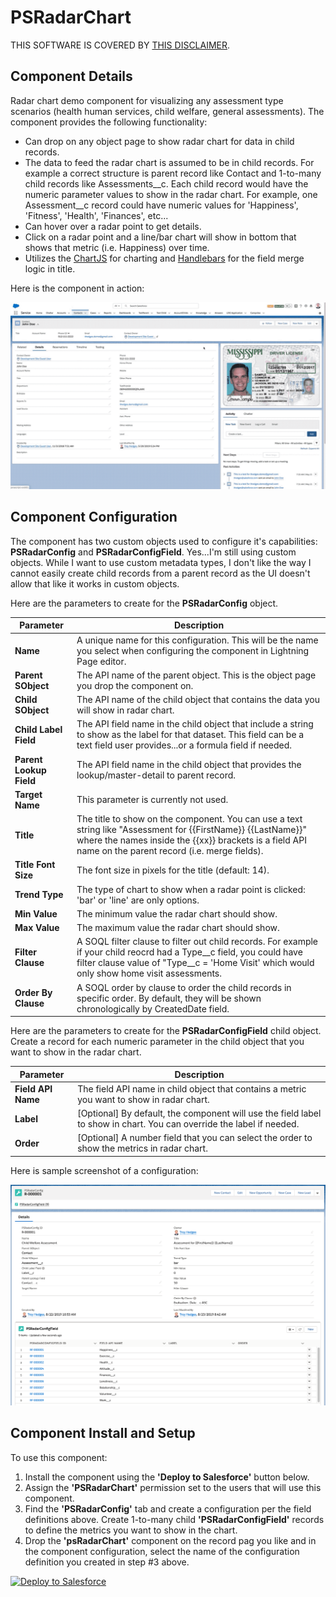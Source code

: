 # PSRadarChart

THIS SOFTWARE IS COVERED BY [THIS DISCLAIMER](https://raw.githubusercontent.com/thedges/Disclaimer/master/disclaimer.txt).

## Component Details

Radar chart demo component for visualizing any assessment type scenarios (health human services, child welfare, general assessments). The component provides the following functionality:
* Can drop on any object page to show radar chart for data in child records. 
* The data to feed the radar chart is assumed to be in child records. For example a correct structure is parent record like Contact and 1-to-many child records like Assessments__c. Each child record would have the numeric parameter values to show in the radar chart. For example, one Assessment__c record could have numeric values for 'Happiness', 'Fitness', 'Health', 'Finances', etc... 
* Can hover over a radar point to get details.
* Click on a radar point and a line/bar chart will show in bottom that shows that metric (i.e. Happiness) over time.
* Utilizes the [ChartJS](https://www.chartjs.org/) for charting and [Handlebars](https://handlebarsjs.com/) for the field merge logic in title.

Here is the component in action:

![alt text](https://github.com/thedges/PSRadarChart/blob/master/PSRadarChart.gif "Sample Image")

## Component Configuration

The component has two custom objects used to configure it's capabilities: **PSRadarConfig** and **PSRadarConfigField**. Yes...I'm still using custom objects. While I want to use custom metadata types, I don't like the way I cannot easily create child records from a parent record as the UI doesn't allow that like it works in custom objects.

Here are the parameters to create for the **PSRadarConfig** object.

| Parameter | Description |
|-----------|-------------|
| <b>Name</b> | A unique name for this configuration. This will be the name you select when configuring the component in Lightning Page editor.|
| <b>Parent SObject</b> | The API name of the parent object. This is the object page you drop the component on. |
| <b>Child SObject</b> | The API name of the child object that contains the data you will show in radar chart. |
| <b>Child Label Field</b> | The API field name in the child object that include a string to show as the label for that dataset. This field can be a text field user provides...or a formula field if needed.  |
| <b>Parent Lookup Field</b> | The API field name in the child object that provides the lookup/master-detail to parent record. |
| <b>Target Name</b> | This parameter is currently not used. |
| <b>Title</b> | The title to show on the component. You can use a text string like "Assessment for {{FirstName}} {{LastName}}" where the names inside the {{xx}} brackets is a field API name on the parent record (i.e. merge fields). |
| <b>Title Font Size</b> | The font size in pixels for the title (default: 14). |
| <b>Trend Type</b> | The type of chart to show when a radar point is clicked: 'bar' or 'line' are only options. |
| <b>Min Value</b> | The minimum value the radar chart should show. |
| <b>Max Value</b> | The maximum value the radar chart should show. |
| <b>Filter Clause</b> | A SOQL filter clause to filter out child records. For example if your child reocrd had a Type__c field, you could have filter clause value of "Type__c = 'Home Visit' which would only show home visit assessments. |
| <b>Order By Clause</b> | A SOQL order by clause to order the child records in specific order. By default, they will be shown chronologically by CreatedDate field. |

Here are the parameters to create for the **PSRadarConfigField** child object. Create a record for each numeric parameter in the child object that you want to show in the radar chart.

| Parameter | Description |
|-----------|-------------|
| <b>Field API Name</b> | The field API name in child object that contains a metric you want to show in radar chart. |
| <b>Label</b> | [Optional] By default, the component will use the field label to show in chart. You can override the label if needed. |
| <b>Order</b> | [Optional] A number field that you can select the order to show the metrics in radar chart. |

Here is sample screenshot of a configuration:

![alt text](https://github.com/thedges/PSRadarChart/blob/master/PSRadarConfig-SampleConfig.png "Config Image")

## Component Install and Setup

To use this component:
1. Install the component using the **'Deploy to Salesforce'** button below.
2. Assign the **'PSRadarChart'** permission set to the users that will use this component.
3. Find the **'PSRadarConfig'** tab and create a configuration per the field definitions above. Create 1-to-many child **'PSRadarConfigField'** records to define the metrics you want to show in the chart.
4. Drop the **'psRadarChart'** component on the record pag you like and in the component configuration, select the name of the configuration definition you created in step #3 above.

<a href="https://githubsfdeploy.herokuapp.com">
  <img alt="Deploy to Salesforce"
       src="https://raw.githubusercontent.com/afawcett/githubsfdeploy/master/deploy.png">
</a>

